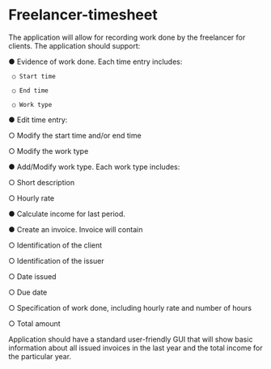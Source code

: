 # Freelancer-timesheet

The application will allow for recording work done by the freelancer for clients. The
application should support:

● Evidence of work done. Each time entry includes:

     ○ Start time
  
     ○ End time
  
     ○ Work type
  
● Edit time entry:

  ○ Modify the start time and/or end time
  
  ○ Modify the work type
  
● Add/Modify work type. Each work type includes:

  ○ Short description
  
  ○ Hourly rate
  
● Calculate income for last period.

● Create an invoice. Invoice will contain

  ○ Identification of the client
  
  ○ Identification of the issuer
  
  ○ Date issued
  
  ○ Due date
  
  ○ Specification of work done, including hourly rate and number of hours
  
  ○ Total amount
  
Application should have a standard user-friendly GUI that will show basic information
about all issued invoices in the last year and the total income for the particular year.
